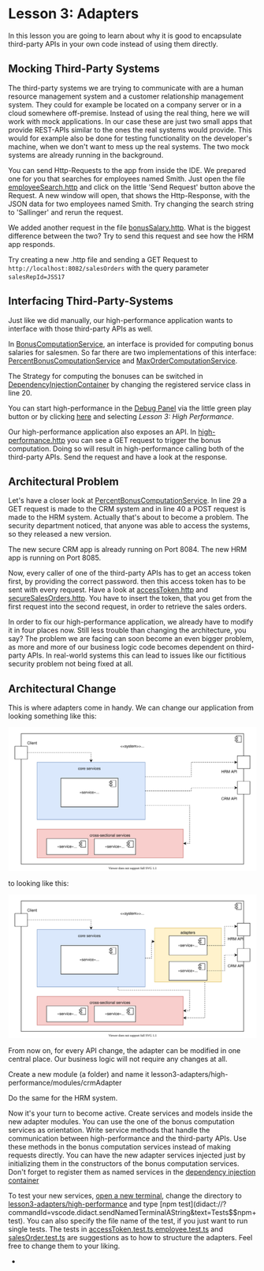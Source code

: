 # Lesson 3: Adapters 

In this lesson you are going to learn about why it is good to encapsulate third-party APIs in your own code instead of using them directly.

## Mocking Third-Party Systems

The third-party systems we are trying to communicate with are a human resource management system and a customer relationship management system.
They could for example be located on a company server or in a cloud somewhere off-premise.
Instead of using the real thing, here we will work with mock applications. In our case these are just two small apps that provide REST-APIs similar to the ones the real systems would provide.
This would for example also be done for testing functionality on the developer's machine, when we don't want to mess up 
the real systems. The two mock systems are already running in the background.

You can send Http-Requests to the app from inside the IDE. We prepared one for you that searches for employees named Smith.
Just open the file [employeeSearch.http](didact://?commandId=vscode.open&projectFilePath=lesson3-adapters/requests/employeeSearch.http) and click on the little 'Send Request' button above the Request. A new window will open, that shows the Http-Response, with the JSON data for two employees named Smith. Try changing the search string to 'Sallinger' and rerun the request.

We added another request in the file [bonusSalary.http](didact://?commandId=vscode.open&projectFilePath=lesson3-adapters/requests/bonusSalary.http). What is the biggest difference between the two? Try to send this request and see how the HRM app responds.

Try creating a new .http file and sending a GET Request to `http://localhost:8082/salesOrders` with the query parameter `salesRepId=JSS17`

## Interfacing Third-Party-Systems

Just like we did manually, our high-performance application wants to interface with those third-party APIs as well.

In [BonusComputationService](didact://?commandId=vscode.open&projectFilePath=lesson3-adapters/high-performance/modules/core/server/services/bonusComputation.service.ts), an interface is provided for computing bonus salaries for salesmen.
So far there are two implementations of this interface: [PercentBonusComputationService](didact://?commandId=vscode.open&projectFilePath=lesson3-adapters/high-performance/modules/core/server/services/percentBonusComputation.service.ts) and [MaxOrderComputationService](didact://?commandId=vscode.open&projectFilePath=lesson3-adapters/high-performance/modules/core/server/services/maxOrderBonusComputation.service.ts).

The Strategy for computing the bonuses can be switched in [DependencyInjectionContainer](didact://?commandId=vscode.open&projectFilePath=lesson3-adapters/high-performance/config/dependencyInjectionContainer.ts) by changing the registered service class in line 20.

You can start high-performance in the [Debug Panel](didact://?commandId=workbench.view.debug) via the little green play button or by clicking [here](didact://?commandId=workbench.action.debug.selectandstart) and selecting *Lesson 3: High Performance*.

Our high-performance application also exposes an API. In [high-performance.http](didact://?commandId=vscode.open&projectFilePath=lesson3-adapters/requests/high-performance.http) you can see a GET request to trigger the bonus computation. Doing so will result in high-performance calling both of the third-party APIs.
Send the request and have a look at the response.

## Architectural Problem

Let's have a closer look at [PercentBonusComputationService](didact://?commandId=vscode.open&projectFilePath=lesson3-adapters/high-performance/modules/core/server/services/percentBonusComputation.service.ts).
In line 29 a GET request is made to the CRM system and in line 40 a POST request is made to the HRM system.
Actually that's about to become a problem.
The security department noticed, that anyone was able to access the systems, so they released a new version.

The new secure CRM app is already running on Port 8084. The new HRM app is running on Port 8085. 

Now, every caller of one of the third-party APIs has to get an access token first, by providing the correct password.
then this access token has to be sent with every request.
Have a look at [accessToken.http](didact://?commandId=vscode.open&projectFilePath=lesson3-adapters/requests/accessToken.http) and [secureSalesOrders.http](didact://?commandId=vscode.open&projectFilePath=lesson3-adapters/requests/secureSalesOrders.http).
You have to insert the token, that you get from the first request into the second request, in order to retrieve the sales orders. 

In order to fix our high-performance application, we already have to modify it in four places now.
Still less trouble than changing the architecture, you say?
The problem we are facing can soon become an even bigger problem, as more and more of our business logic code becomes dependent on third-party APIs.
In real-world systems this can lead to issues like our fictitious security problem not being fixed at all.

## Architectural Change

This is where adapters come in handy.
We can change our application from looking something like this:

![without adapters](https://raw.githubusercontent.com/kohies/int-arch-tutorials/master/without.svg)

to looking like this:

![without adapters](https://raw.githubusercontent.com/kohies/int-arch-tutorials/master/with.svg)

From now on, for every API change, the adapter can be modified in one central place.
Our business logic will not require any changes at all.

Create a new module (a folder) and name it lesson3-adapters/high-performance/modules/crmAdapter

Do the same for the HRM system.

Now it's your turn to become active.
Create services and models inside the new adapter modules.
You can use the one of the bonus computation services as orientation.
Write service methods that handle the communication between high-performance and the third-party APIs.
Use these methods in the bonus computation services instead of making requests directly.
You can have the new adapter services injected just by initializing them in the constructors of the bonus computation services.
Don't forget to register them as named services in the [dependency injection container](didact://?commandId=vscode.open&projectFilePath=lesson3-adapters/high-performance/config/dependencyInjectionContainer.ts)

To test your new services, [open a new terminal](didact://?commandId=vscode.didact.startTerminalWithName&text=Tests), change the directory to [lesson3-adapters/high-performance](didact://?commandId=vscode.didact.sendNamedTerminalAString&text=Tests$$cd+lesson3-adapters/high-performance) and type [npm test](didact://?commandId=vscode.didact.sendNamedTerminalAString&text=Tests$$npm+test).
You can also specify the file name of the test, if you just want to run single tests.
The tests in [accessToken.test.ts](didact://?commandId=vscode.open&projectFilePath=lesson3-adapters/high-performance/tests/accessToken.test.ts),[employee.test.ts](didact://?commandId=vscode.open&projectFilePath=lesson3-adapters/high-performance/tests/employee.test.ts) and [salesOrder.test.ts](didact://?commandId=vscode.open&projectFilePath=lesson3-adapters/high-performance/tests/salesOrder.test.ts) are suggestions as to how to structure the adapters.
Feel free to change them to your liking.



*